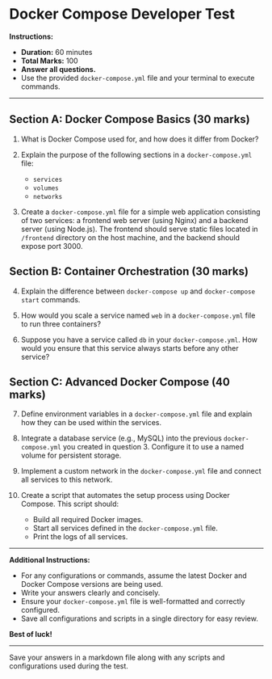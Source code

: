 # Docker Compose Developer Test

**Instructions:**
- **Duration:** 60 minutes
- **Total Marks:** 100
- **Answer all questions.**
- Use the provided `docker-compose.yml` file and your terminal to execute commands.

---

## Section A: Docker Compose Basics (30 marks)

1. What is Docker Compose used for, and how does it differ from Docker?

2. Explain the purpose of the following sections in a `docker-compose.yml` file:
   - `services`
   - `volumes`
   - `networks`

3. Create a `docker-compose.yml` file for a simple web application consisting of two services: a frontend web server (using Nginx) and a backend server (using Node.js). The frontend should serve static files located in `/frontend` directory on the host machine, and the backend should expose port 3000.

## Section B: Container Orchestration (30 marks)

4. Explain the difference between `docker-compose up` and `docker-compose start` commands.

5. How would you scale a service named `web` in a `docker-compose.yml` file to run three containers?

6. Suppose you have a service called `db` in your `docker-compose.yml`. How would you ensure that this service always starts before any other service?

## Section C: Advanced Docker Compose (40 marks)

7. Define environment variables in a `docker-compose.yml` file and explain how they can be used within the services.

8. Integrate a database service (e.g., MySQL) into the previous `docker-compose.yml` you created in question 3. Configure it to use a named volume for persistent storage.

9. Implement a custom network in the `docker-compose.yml` file and connect all services to this network.

10. Create a script that automates the setup process using Docker Compose. This script should:
    - Build all required Docker images.
    - Start all services defined in the `docker-compose.yml` file.
    - Print the logs of all services.

---

**Additional Instructions:**
- For any configurations or commands, assume the latest Docker and Docker Compose versions are being used.
- Write your answers clearly and concisely.
- Ensure your `docker-compose.yml` file is well-formatted and correctly configured.
- Save all configurations and scripts in a single directory for easy review.

**Best of luck!**

---

Save your answers in a markdown file along with any scripts and configurations used during the test.

